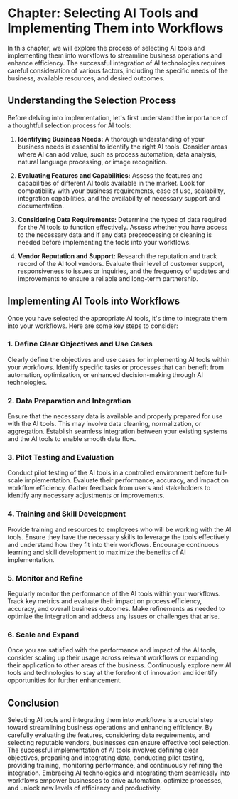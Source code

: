 Chapter: Selecting AI Tools and Implementing Them into Workflows
================================================================

In this chapter, we will explore the process of selecting AI tools and implementing them into workflows to streamline business operations and enhance efficiency. The successful integration of AI technologies requires careful consideration of various factors, including the specific needs of the business, available resources, and desired outcomes.

Understanding the Selection Process
-----------------------------------

Before delving into implementation, let's first understand the importance of a thoughtful selection process for AI tools:

1. **Identifying Business Needs:** A thorough understanding of your business needs is essential to identify the right AI tools. Consider areas where AI can add value, such as process automation, data analysis, natural language processing, or image recognition.

2. **Evaluating Features and Capabilities:** Assess the features and capabilities of different AI tools available in the market. Look for compatibility with your business requirements, ease of use, scalability, integration capabilities, and the availability of necessary support and documentation.

3. **Considering Data Requirements:** Determine the types of data required for the AI tools to function effectively. Assess whether you have access to the necessary data and if any data preprocessing or cleaning is needed before implementing the tools into your workflows.

4. **Vendor Reputation and Support:** Research the reputation and track record of the AI tool vendors. Evaluate their level of customer support, responsiveness to issues or inquiries, and the frequency of updates and improvements to ensure a reliable and long-term partnership.

Implementing AI Tools into Workflows
------------------------------------

Once you have selected the appropriate AI tools, it's time to integrate them into your workflows. Here are some key steps to consider:

### 1. **Define Clear Objectives and Use Cases**

Clearly define the objectives and use cases for implementing AI tools within your workflows. Identify specific tasks or processes that can benefit from automation, optimization, or enhanced decision-making through AI technologies.

### 2. **Data Preparation and Integration**

Ensure that the necessary data is available and properly prepared for use with the AI tools. This may involve data cleaning, normalization, or aggregation. Establish seamless integration between your existing systems and the AI tools to enable smooth data flow.

### 3. **Pilot Testing and Evaluation**

Conduct pilot testing of the AI tools in a controlled environment before full-scale implementation. Evaluate their performance, accuracy, and impact on workflow efficiency. Gather feedback from users and stakeholders to identify any necessary adjustments or improvements.

### 4. **Training and Skill Development**

Provide training and resources to employees who will be working with the AI tools. Ensure they have the necessary skills to leverage the tools effectively and understand how they fit into their workflows. Encourage continuous learning and skill development to maximize the benefits of AI implementation.

### 5. **Monitor and Refine**

Regularly monitor the performance of the AI tools within your workflows. Track key metrics and evaluate their impact on process efficiency, accuracy, and overall business outcomes. Make refinements as needed to optimize the integration and address any issues or challenges that arise.

### 6. **Scale and Expand**

Once you are satisfied with the performance and impact of the AI tools, consider scaling up their usage across relevant workflows or expanding their application to other areas of the business. Continuously explore new AI tools and technologies to stay at the forefront of innovation and identify opportunities for further enhancement.

Conclusion
----------

Selecting AI tools and integrating them into workflows is a crucial step toward streamlining business operations and enhancing efficiency. By carefully evaluating the features, considering data requirements, and selecting reputable vendors, businesses can ensure effective tool selection. The successful implementation of AI tools involves defining clear objectives, preparing and integrating data, conducting pilot testing, providing training, monitoring performance, and continuously refining the integration. Embracing AI technologies and integrating them seamlessly into workflows empower businesses to drive automation, optimize processes, and unlock new levels of efficiency and productivity.
